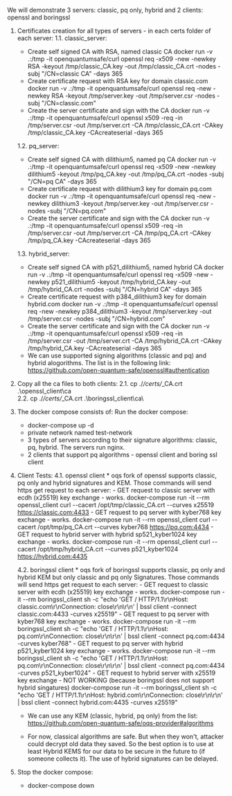 We will demonstrate 3 servers: classic, pq only, hybrid and 2 clients: openssl and boringssl


1. Certificates creation for all types of servers - in each certs folder of each server:
    1.1. classic_server:

    
    - Create self signed CA with RSA, named classic CA
    docker run -v .:/tmp -it openquantumsafe/curl openssl req -x509 -new -newkey RSA -keyout /tmp/classic_CA.key -out /tmp/classic_CA.crt -nodes -subj "/CN=classic CA" -days 365
    - Create certificate request with RSA key for domain classic.com
    docker run -v .:/tmp -it openquantumsafe/curl openssl req -new -newkey RSA -keyout /tmp/server.key -out /tmp/server.csr -nodes -subj "/CN=classic.com"
    - Create the server certificate and sign with the CA
    docker run -v .:/tmp -it openquantumsafe/curl openssl x509 -req -in /tmp/server.csr -out /tmp/server.crt -CA /tmp/classic_CA.crt -CAkey /tmp/classic_CA.key -CAcreateserial -days 365

    1.2. pq_server:

    - Create self signed CA with dilithium5, named pq CA 
    docker run -v .:/tmp -it openquantumsafe/curl openssl req -x509 -new -newkey dilithium5 -keyout /tmp/pq_CA.key -out /tmp/pq_CA.crt -nodes -subj "/CN=pq CA" -days 365
    - Create certificate request with dilithium3 key for domain pq.com
    docker run -v .:/tmp -it openquantumsafe/curl openssl req -new -newkey dilithium3 -keyout /tmp/server.key -out /tmp/server.csr -nodes -subj "/CN=pq.com"
    - Create the server certificate and sign with the CA 
    docker run -v .:/tmp -it openquantumsafe/curl openssl x509 -req -in /tmp/server.csr -out /tmp/server.crt -CA /tmp/pq_CA.crt -CAkey /tmp/pq_CA.key -CAcreateserial -days 365

    1.3. hybrid_server:

    - Create self signed CA with p521_dilithium5, named hybrid CA
    docker run -v .:/tmp -it openquantumsafe/curl openssl req -x509 -new -newkey p521_dilithium5 -keyout /tmp/hybrid_CA.key -out /tmp/hybrid_CA.crt -nodes -subj "/CN=hybrid CA" -days 365
    - Create certificate request with p384_dilithium3 key for domain hybrid.com
    docker run -v .:/tmp -it openquantumsafe/curl openssl req -new -newkey p384_dilithium3 -keyout /tmp/server.key -out /tmp/server.csr -nodes -subj "/CN=hybrid.com"
    - Create the server certificate and sign with the CA
    docker run -v .:/tmp -it openquantumsafe/curl openssl x509 -req -in /tmp/server.csr -out /tmp/server.crt -CA /tmp/hybrid_CA.crt -CAkey /tmp/hybrid_CA.key -CAcreateserial -days 365

    * We can use supported signing algorithms (classic and pq) and hybrid alogorithms. The list is in the following link: https://github.com/open-quantum-safe/openssl#authentication      

2. Copy all the ca files to both clients:
    2.1. cp ./*/certs/*_CA.crt .\openssl_client\ca\
    2.2. cp ./*/certs/*_CA.crt .\boringssl_client\ca\

3. The docker compose consists of:
    Run the docker compose:
    - docker-compose up -d
    * private network named test-network
    * 3 types of servers according to their signature algorithms: classic, pq, hybrid. The servers run nginx.
    * 2 clients that support pq algorithms - openssl client and boring ssl client

4. Client Tests:
    4.1. openssl client
        * oqs fork of openssl supports classic, pq only and hybrid signatures and KEM. Those commands will send https get request to each server:
        - GET request to classic server with ecdh (x25519) key exchange - works.
        docker-compose run -it --rm openssl_client  curl --cacert /opt/tmp/classic_CA.crt --curves x25519 https://classic.com:4433
        - GET request to pq server with kyber768 key exchange - works. 
        docker-compose run -it --rm openssl_client  curl --cacert /opt/tmp/pq_CA.crt --curves kyber768 https://pq.com:4434
        - GET request to hybrid server with hybrid sp521_kyber1024 key exchange - works. 
        docker-compose run -it --rm openssl_client  curl --cacert /opt/tmp/hybrid_CA.crt  --curves p521_kyber1024  https://hybrid.com:4435

    4.2. boringssl client
        * oqs fork of boringssl supports classic, pq only and hybrid KEM  but only classic and pq only Signatures. Those commands will send https get request to each server:
        - GET request to classic server with ecdh (x25519) key exchange - works.
        docker-compose run -it --rm boringssl_client sh -c "echo 'GET / HTTP/1.1\r\nHost: classic.com\r\nConnection: close\r\n\r\n' | bssl client -connect classic.com:4433 -curves x25519"
        - GET request to pq server with kyber768 key exchange - works. 
        docker-compose run -it --rm boringssl_client sh -c "echo 'GET / HTTP/1.1\r\nHost: pq.com\r\nConnection: close\r\n\r\n' | bssl client -connect pq.com:4434 -curves kyber768"
        - GET request to pq server with hybrid p521_kyber1024 key exchange - works. 
        docker-compose run -it --rm boringssl_client sh -c "echo 'GET / HTTP/1.1\r\nHost: pq.com\r\nConnection: close\r\n\r\n' | bssl client -connect pq.com:4434 -curves p521_kyber1024"
        - GET request to hybrid server with x25519 key exchange - NOT WORKING (because boringssl does not support hybrid singatures)
        docker-compose run -it --rm boringssl_client sh -c "echo 'GET / HTTP/1.1\r\nHost: hybrid.com\r\nConnection: close\r\n\r\n' | bssl client -connect hybrid.com:4435 -curves x25519"
    
    * We can use any KEM (classic, hybrid, pq only) from the list: https://github.com/open-quantum-safe/oqs-provider#algorithms

    * For now, classical algorithms are safe. But when they won't, attacker could decrypt old data they saved. So the best option is to use at least Hybrid KEMS for our data to be secure in the future to (if someone collects it). The use of hybrid signatures can be delayed.

5. Stop the docker compose:
    - docker-compose down
